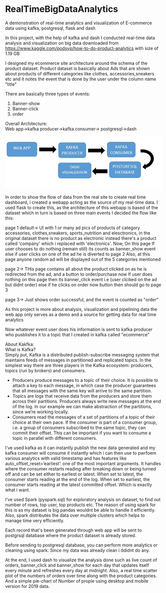 # RealTimeBigDataAnalytics
A demonstration of real-time analytics and visualization of E-commerce data using kafka, postgresql, flask and dash

In this project, with the help of kafka and dash I conducted real-time data analysis and visualization on big data downloaded from https://www.kaggle.com/podsyp/how-to-do-product-analytics with size of 1.19 GB

I designed my ecommerce site architecture around the schema of the product dataset. Product dataset is basically about Ads that are shown about products of different categories like clothes, accessories,sneakers etc and it notes the event that is done by the user under the column name "title"

There are basically three types of events:
1) Banner-show
2) Banner-click
3) order


Overall Architecture: <br>
Web app->kafka producer->kafka consumer-> postgresql->dash

![Image of Architecture](https://github.com/chelseafernandes2000/RealTimeBigDataAnalytics/blob/master/architecture.JPG)

In order to show the flow of data from the real site to create real time dashboard, i created a webapp acting as the source of my real-time data. I used flask to create this, as the architecture of this webapp is based of the dataset which in turn is based on three main events I decided the flow like this:


page 1 default-> 
UI with 1 or many ad pics of products of category accessories, clothes,sneakers, sports_nutrition and elesctronics, in the original dataset there is no product as electronic instead there's a product called 'company' which i replaced with 'electronics'.
Now, On this page If user chooses to do nothing (remain still) its counts as banner_show event
else if user clicks on one of the ad
he is diverted to page 2 
Also, at this page anyone random ad will be displayed out of the 5 categories mentioned

page 2->
THis page contains all about the product clicked on as he is redirected from the ad, and a button to order/purchase now
If user does nothing on this page then its banner_click event i.e (user clciked on the ad but didnt order)
else if he clicks on order now button then should go to page 3

page 3->
Just shows order successful, and the event is counted as "order"

As this project is more about analysis, visualization and pipelining data the web app only serves as a demo and a source for getting data for real time analytics

Now whatever event user does his information is sent to kafka producer who pusblishes it to a topic that I created in kafka called "ecommerce"

About Kakfka: <br>
What is Kafka? <br>
Simply put, Kafka is a distributed publish-subscribe messaging system that maintains feeds of messages in partitioned and replicated topics. In the simplest way there are three players in the Kafka ecosystem: producers, topics (run by brokers) and consumers.
* Producers produce messages to a topic of their choice. It is possible to attach a key to each message, in which case the producer guarantees that all messages with the same key will arrive to the same partition.
* Topics are logs that receive data from the producers and store them across their partitions. Producers always write new messages at the end of the log. In our example we can make abstraction of the partitions, since we’re working locally.
* Consumers read the messages of a set of partitions of a topic of their choice at their own pace. If the consumer is part of a consumer group, i.e. a group of consumers subscribed to the same topic, they can commit their offset. This can be important if you want to consume a topic in parallel with different consumers.

I've used kafka as it can instantly publish the new data generated and my kafka consumer will consume it instantly which i can then use to pwrfoem various analytics with valid timestamp and has features like auto_offset_reset=’earliest’: one of the most important arguments. It handles where the consumer restarts reading after breaking down or being turned off and can be set either to earliest or latest. When set to latest, the consumer starts reading at the end of the log. When set to earliest, the consumer starts reading at the latest committed offset. Which is exactly what i want. 

I've used Spark (pyspark.sql) for exploratory analysis on dataset, to find out number of rows, top user, top products etc. The reason of using spark for this is as my dataset is big pandas wouldnt be able to handle it efficiently. Also, spark distributes the data over multiple clusters which helps to manage time very efficiently.

Each record that's been generated through web app will be sent to postgrsql database where the product dataset is already stored. 

Before sending to postgresql database, you can perform more analytics or cleaning using spark. Since my data was already clean i ddidnt do any. 

At the end, I used dash to visualize the analysis done such as live count of orders, banner_click and banner_show for each day that updates itself every minute and refreshes every day at midnight. Also, a real time scatter plot of the numbers of orders over time along with the product categories. And a simple pie-chart of Number of prople using desktop and mobile version for 2019 data.



